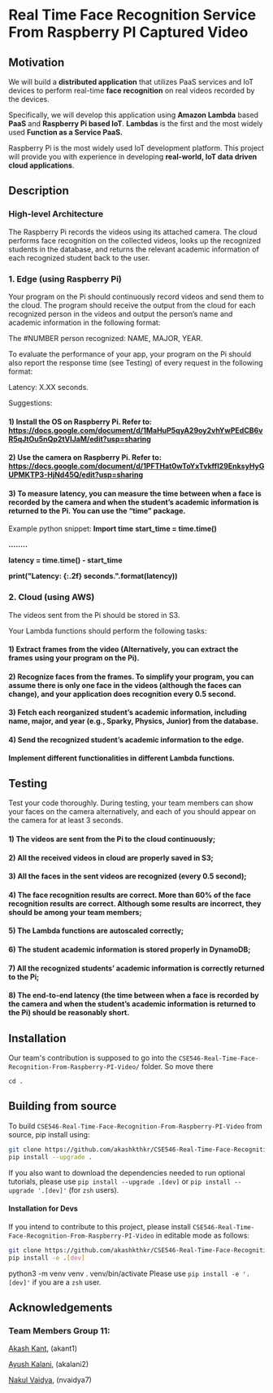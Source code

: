 # Real Time Face Recognition Service From Raspberry PI Captured Video

## Motivation

We will build a **distributed application** that utilizes PaaS services and IoT devices to perform real-time **face recognition** on real videos recorded by the devices.

Specifically, we will develop this application using **Amazon Lambda** based **PaaS** and **Raspberry Pi based IoT**. **Lambdas** is the first and the most widely used **Function as a Service PaaS.** 

Raspberry Pi is the most widely used IoT development platform. This project will provide you with experience in developing **real-world, IoT data driven cloud applications**.

## Description
### High-level Architecture
The Raspberry Pi records the videos using its attached camera. The cloud performs face recognition on the collected videos, looks up the recognized students in the database, and returns the relevant academic information of each recognized student back to the user. 

### 1. Edge (using Raspberry Pi)
Your program on the Pi should continuously record videos and send them to the cloud. The program should receive the output from the cloud for each recognized person in the videos and output the person’s name and academic information in the following format: 

The #NUMBER person recognized: NAME, MAJOR, YEAR.

To evaluate the performance of your app, your program on the Pi should also report the response time (see Testing) of every request in the following format: 

Latency: X.XX seconds.

Suggestions:
#### 1) Install the OS on Raspberry Pi. Refer to: https://docs.google.com/document/d/1MaHuP5qyA29oy2vhYwPEdCB6vR5qJtOu5nQp2tVIJaM/edit?usp=sharing

#### 2) Use the camera on Raspberry Pi. Refer to: https://docs.google.com/document/d/1PFTHat0wToYxTvkffI29EnksyHyGUPMKTP3-HjNd45Q/edit?usp=sharing
	
#### 3) To measure latency, you can measure the time between when a face is recorded by the camera and when the student’s academic information is returned to the Pi. You can use the “time” package.

Example python snippet:
**Import time**
**start_time = time.time()**

**……..**

**latency = time.time() - start_time**

**print("Latency: {:.2f} seconds.".format(latency))**


### 2. Cloud (using AWS) 
The videos sent from the Pi should be stored in S3.

Your Lambda functions should perform the following tasks:
#### 1) Extract frames from the video (Alternatively, you can extract the frames using your program on the Pi).
#### 2) Recognize faces from the frames. To simplify your program, you can assume there is only one face in the videos (although the faces can change), and your application does recognition every 0.5 second.
#### 3) Fetch each reorganized student’s academic information, including name, major, and year (e.g., Sparky, Physics, Junior) from the database.
#### 4) Send the recognized student’s academic information to the edge.


**Implement different functionalities in different Lambda functions.**


## Testing
Test your code thoroughly. During testing, your team members can show your faces on the camera alternatively, and each of you should appear on the camera for at least 3 seconds.

#### 1) The videos are sent from the Pi to the cloud continuously;
#### 2) All the received videos in cloud are properly saved in S3;
#### 3) All the faces in the sent videos are recognized (every 0.5 second);
#### 4) The face recognition results are correct. More than 60% of the face recognition results are correct. Although some results are incorrect, they should be among your team members;
#### 5) The Lambda functions are autoscaled correctly;
#### 6) The student academic information is stored properly in DynamoDB;
#### 7) All the recognized students’ academic information is correctly returned to the Pi;
#### 8) The end-to-end latency (the time between when a face is recorded by the camera and when the student’s academic information is returned to the Pi) should be reasonably short.

## Installation

Our team's contribution is supposed to go into the `CSE546-Real-Time-Face-Recognition-From-Raspberry-PI-Video/` folder. So move there
```console
cd .
```


## Building from source

To build `CSE546-Real-Time-Face-Recognition-From-Raspberry-PI-Video` from source, pip install using:

```bash
git clone https://github.com/akashkthkr/CSE546-Real-Time-Face-Recognition-From-Raspberry-PI-Video.git
pip install --upgrade .
```

If you also want to download the dependencies needed to run optional tutorials, please use `pip install --upgrade .[dev]` or `pip install --upgrade '.[dev]'` (for `zsh` users).


#### Installation for Devs

If you intend to contribute to this project, please install `CSE546-Real-Time-Face-Recognition-From-Raspberry-PI-Video` in editable mode as follows:
```bash
git clone https://github.com/akashkthkr/CSE546-Real-Time-Face-Recognition-From-Raspberry-PI-Video.git
pip install -e .[dev]
```

python3 -m venv venv
. venv/bin/activate
Please use `pip install -e '.[dev]'` if you are a `zsh` user.



## Acknowledgements
### Team Members Group 11:
[Akash Kant](https://github.com/akashkthkr), (akant1)

[Ayush Kalani](https://github.com/ayushkalani), (akalani2)

[Nakul Vaidya](https://github.com/NakulVaidya), (nvaidya7)
